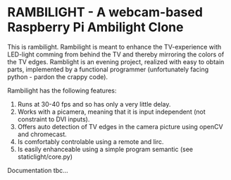 #  RAMBILIGHT - A webcam-based Raspberry Pi Ambilight Clone

This is rambilight. Rambilight is meant to enhance the TV-experience with LED-light comming from behind the TV and thereby mirroring the colors of the TV edges. Ramblight is an evening project, realized with easy to obtain parts, implemented by a functional programmer (unfortunately facing python - pardon the crappy code).

Rambilight has the following features:

1. Runs at 30-40 fps and so has only a very little delay.
2. Works with a picamera, meaning that it is input independent (not constraint to DVI inputs).
3. Offers auto detection of TV edges in the camera picture using openCV and chromecast.
4. Is comfortably controlable using a remote and lirc.
5. Is easily enhanceable using a simple program semantic (see staticlight/core.py)

Documentation tbc...